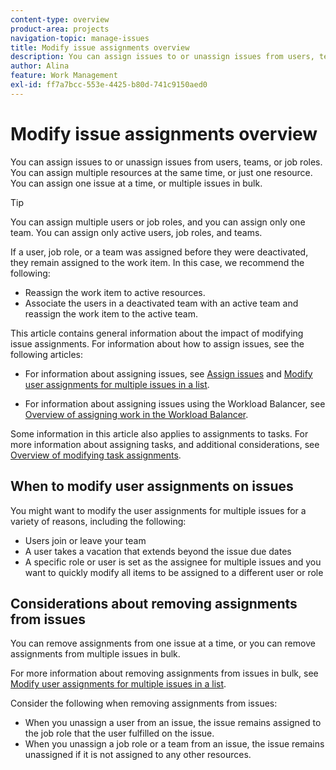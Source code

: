 ```yaml
---
content-type: overview
product-area: projects
navigation-topic: manage-issues
title: Modify issue assignments overview
description: You can assign issues to or unassign issues from users, teams, or job roles. You can assign multiple resources at the same time, or just one resource. You can assign one issue at a time, or multiple issues in bulk.
author: Alina
feature: Work Management
exl-id: ff7a7bcc-553e-4425-b80d-741c9150aed0
---
```

# Modify issue assignments overview

You can assign issues to or unassign issues from users, teams, or job roles. You can assign multiple resources at the same time, or just one resource. You can assign one issue at a time, or multiple issues in bulk.

>[!TIP]
>
>You can assign multiple users or job roles, and you can assign only one team. You can assign only active users, job roles, and teams.
>
>If a user, job role, or a team was assigned before they were deactivated, they remain assigned to the work item. In this case, we recommend the following: 
>
>* Reassign the work item to active resources. 
>* Associate the users in a deactivated team with an active team and reassign the work item to the active team. 

This article contains general information about the impact of modifying issue assignments. For information about how to assign issues, see the following articles:

* For information about assigning issues, see [Assign issues](../../../manage-work/issues/manage-issues/assign-issues.md) and [Modify user assignments for multiple issues in a list](../../../manage-work/issues/manage-issues/edit-assignments-for-multiple-issues.md). 

* For information about assigning issues using the Workload Balancer, see [Overview of assigning work in the Workload Balancer](../../../resource-mgmt/workload-balancer/assign-work-in-workload-balancer.md).

Some information in this article also applies to assignments to tasks. For more information about assigning tasks, and additional considerations, see [Overview of modifying task assignments](../../../manage-work/tasks/assign-tasks/modify-task-assignments-overview.md).

## When to modify user assignments on issues

You might want to modify the user assignments for multiple issues for a variety of&nbsp;reasons, including the following:

* Users join or leave&nbsp;your team
* A user takes a vacation that extends beyond the issue&nbsp;due dates
* A specific role or user is set as the assignee for multiple issues and you want to quickly modify all items to be assigned to a different user or role

## Considerations about removing assignments from issues

You can remove assignments from one issue at a time, or you can remove assignments from multiple issues in bulk.

For more information about removing assignments from issues in bulk, see [Modify user assignments for multiple issues in a list](../../../manage-work/issues/manage-issues/edit-assignments-for-multiple-issues.md).

Consider the following when removing assignments from issues:

* When you unassign a user from an issue, the issue remains assigned to the job role that the user fulfilled on the issue.
* When you unassign a job role or a team from an issue, the issue remains unassigned if it is not assigned to any other resources.

&nbsp;
